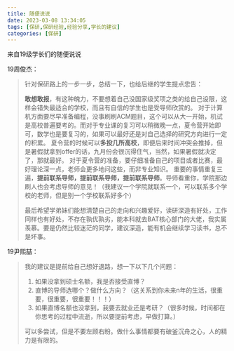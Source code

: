 ```yaml
---
title: 随便说说
date: 2023-03-08 13:34:05
tags: [保研,保研经验,经验分享,学长的建议]
categories: [保研]
---
```

来自19级学长们的随便说说
<!-- more -->

19周俊杰：

> 针对保研路上的一步一步，总结一下，也给后继的学生提点忠告：
>
> **敢想敢报**，有这种魄力，不要想着自己没国家级奖项之类的给自己设限，这样会错失最适合的学校，而且有自信的学生也是受导师欣赏的。 对于计算机方面要尽早准备编程，没事刷刷ACM题目，这个可以从大一开始，机试是高校普遍要考的。而对于专业课的复习可以稍微晚一点，夏令营开始即可，数学也是要复习的，如果可以最好还是对自己选择的研究方向进行一定的积累。 夏令营的时候可以**多投几所高校**，即便后来时间冲突会推掉，但是暑假就拿到offer的话，九月份会很沉得住气，当然，如果暑假就决定了，那就最好。 对于夏令营的准备，要仔细准备自己的项目或者比赛，最好理论深一点，老师会更多地问这些，而非专业知识。 重要的事情重复三遍，**提前联系导师，提前联系导师，提前联系导师**。导师看重你，学院那边刷人也会考虑导师的意见！（我建议一个学院就联系一个，可以联系多个学校的老师，但是别一个学校联系好多个）
>
> 最后希望学弟妹们能想清楚自己的走向和兴趣爱好，读研深造有好处，工作同样也有好处，不存在孰优孰劣，能本科就去BAT核心部门的大佬，我实属羡慕。要是仍然比较迷茫的同学，建议深造，能有机会继续学习读书，总不是坏事。

19尹熙喆：

> 我的建议是提前给自己想好退路，想一下以下几个问题：
>
> 1. 如果没拿到硕士名额，我是否接受直博？
> 2. 直博的导师选哪个？做什么方向？（这关系到你未来n年的生活，很重要，很重要，很重要！！！）
> 3. 如果直博名额也没拿到，我要去就业还是考研？（很多时候，时间都在你思考的过程中流逝，所以要提前考虑，早做打算。）
>
> 可以多尝试，但是不要左顾右盼。做什么事情都要有破釜沉舟之心，人的精力是有限的。
